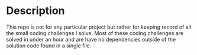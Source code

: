 # Description

This repo is not for any particular project but rather for keeping record of all the small coding challenges I solve. Most of these coding challenges are solved in under an hour and are have no dependencies outside of the solution code found in a single file. 